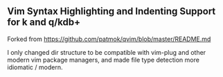 ## Vim Syntax Highlighting and Indenting Support for k and q/kdb+

Forked from https://github.com/patmok/qvim/blob/master/README.md

I only changed dir structure to be compatible with vim-plug and other
modern vim package managers, and made file type detection more
idiomatic / modern.

